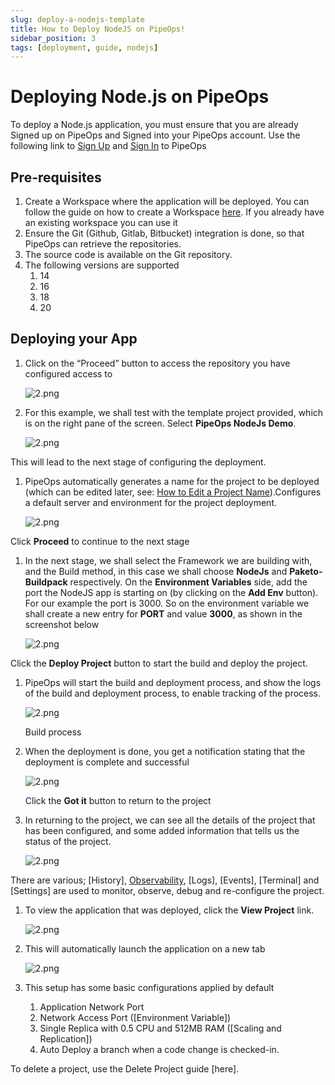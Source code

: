 ```yaml
---
slug: deploy-a-nodejs-template
title: How to Deploy NodeJS on PipeOps!
sidebar_position: 3
tags: [deployment, guide, nodejs]
---
```


# Deploying Node.js on PipeOps

To deploy a Node.js application, you must ensure that you are already Signed up on PipeOps and Signed into your PipeOps account.
Use the following link to [Sign Up](https://console.pipeops.io/auth/signup) and [Sign In](https://console.pipeops.io/auth/signin) to PipeOps

## Pre-requisites

1. Create a Workspace where the application will be deployed. You can follow the guide on how to create a Workspace [here](/docs/Collaboration/workspaces#creating-a-new-workspace). If you already have an existing workspace you can use it
1. Ensure the Git (Github, Gitlab, Bitbucket) integration is done, so that PipeOps can retrieve the repositories.
1. The source code is available on the Git repository.
1. The following versions are supported
   1. 14
   1. 16
   1. 18
   1. 20

## Deploying your App

1. Click on the “Proceed” button to access the repository you have configured access to

   ![2.png](https://res.cloudinary.com/djhh4kkml/image/upload/v1678875019/Pipeops/image_5_bbno.png)

1. For this example, we shall test with the template project provided, which is on the right pane of the screen. Select **PipeOps NodeJs Demo**.

   ![2.png](https://res.cloudinary.com/djhh4kkml/image/upload/v1678875019/Pipeops/image_5_bbno.png)

This will lead to the next stage of configuring the deployment.

1. PipeOps automatically generates a name for the project to be deployed (which can be edited later, see: [How to Edit a Project Name](/docs/intro.md)).Configures a default server and environment for the project deployment.

   ![2.png](https://res.cloudinary.com/djhh4kkml/image/upload/v1678875019/Pipeops/image_5_bbno.png)

Click **Proceed** to continue to the next stage

1. In the next stage, we shall select the Framework we are building with, and the Build method, in this case we shall choose **NodeJs** and **Paketo-Buildpack** respectively. On the **Environment Variables** side, add the port the NodeJS app is starting on (by clicking on the **Add Env** button). For our example the port is 3000. So on the environment variable we shall create a new entry for **PORT** and value **3000**, as shown in the screenshot below

   ![2.png](https://res.cloudinary.com/djhh4kkml/image/upload/v1678875019/Pipeops/image_5_bbno.png)

Click the **Deploy Project** button to start the build and deploy the project.

1. PipeOps will start the build and deployment process, and show the logs of the build and deployment process, to enable tracking of the process.

   ![2.png](https://res.cloudinary.com/djhh4kkml/image/upload/v1678875019/Pipeops/image_5_bbno.png)

   Build process

1. When the deployment is done, you get a notification stating that the deployment is complete and successful

   ![2.png](https://res.cloudinary.com/djhh4kkml/image/upload/v1678875019/Pipeops/image_5_bbno.png)

   Click the **Got it** button to return to the project

1. In returning to the project, we can see all the details of the project that has been configured, and some added information that tells us the status of the project.

   ![2.png](https://res.cloudinary.com/djhh4kkml/image/upload/v1678875019/Pipeops/image_5_bbno.png)

There are various; [History], [Observability](/docs/User%20Guides/For%20Startups/cluster-observability), [Logs], [Events], [Terminal] and [Settings] are used to monitor, observe, debug and re-configure the project.

1. To view the application that was deployed, click the **View Project** link.

   ![2.png](https://res.cloudinary.com/djhh4kkml/image/upload/v1678875019/Pipeops/image_5_bbno.png)

1. This will automatically launch the application on a new tab

   ![2.png](https://res.cloudinary.com/djhh4kkml/image/upload/v1678875019/Pipeops/image_5_bbno.png)

1. This setup has some basic configurations applied by default
   1. Application Network Port
   1. Network Access Port ([Environment Variable])
   1. Single Replica with 0.5 CPU and 512MB RAM ([Scaling and Replication])
   1. Auto Deploy a branch when a code change is checked-in.

To delete a project, use the Delete Project guide [here].
